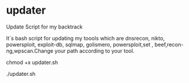 updater
=======

Update Script for my backtrack

It`s bash script for updating my toools which are dnsrecon, nikto, powersploit, exploit-db, sqlmap, golismero, powersploit,set ,
beef,recon-ng,wpscan.Change your path according to your tool.

chmod +x updater.sh


./updater.sh
